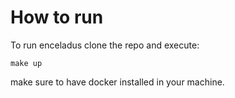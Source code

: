 # How to run

To run enceladus clone the repo and execute:

`make up`

make sure to have docker installed in your machine.